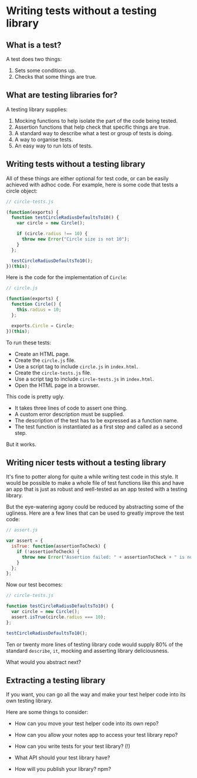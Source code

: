 # Writing tests without a testing library

## What is a test?

A test does two things:

1. Sets some conditions up.
2. Checks that some things are true.

## What are testing libraries for?

A testing library supplies:

1. Mocking functions to help isolate the part of the code being tested.
2. Assertion functions that help check that specific things are true.
3. A standard way to describe what a test or group of tests is doing.
4. A way to organise tests.
5. An easy way to run lots of tests.

## Writing tests without a testing library

All of these things are either optional for test code, or can be easily achieved with adhoc code.  For example, here is some code that tests a circle object:

```js
// circle-tests.js

(function(exports) {
  function testCircleRadiusDefaultsTo10() {
    var circle = new Circle();

    if (circle.radius !== 10) {
      throw new Error("Circle size is not 10");
    }
  };

  testCircleRadiusDefaultsTo10();
})(this);
```

Here is the code for the implementation of `Circle`:

```js
// circle.js

(function(exports) {
  function Circle() {
    this.radius = 10;
  };

  exports.Circle = Circle;
})(this);
```

To run these tests:

* Create an HTML page.
* Create the `circle.js` file.
* Use a script tag to include `circle.js` in `index.html`.
* Create the `circle-tests.js` file.
* Use a script tag to include `circle-tests.js` in `index.html`.
* Open the HTML page in a browser.

This code is pretty ugly.

* It takes three lines of code to assert one thing.
* A custom error description must be supplied.
* The description of the test has to be expressed as a function name.
* The test function is instantiated as a first step and called as a second step.

But it works.

## Writing nicer tests without a testing library

It's fine to potter along for quite a while writing test code in this style.  It would be possible to make a whole file of test functions like this and have an app that is just as robust and well-tested as an app tested with a testing library.

But the eye-watering agony could be reduced by abstracting some of the ugliness.  Here are a few lines that can be used to greatly improve the test code:

```js
// assert.js

var assert = {
  isTrue: function(assertionToCheck) {
    if (!assertionToCheck) {
      throw new Error("Assertion failed: " + assertionToCheck + " is not truthy");
    }
  };
};
```

Now our test becomes:

```js
// circle-tests.js

function testCircleRadiusDefaultsTo10() {
  var circle = new Circle();
  assert.isTrue(circle.radius === 10);
};

testCircleRadiusDefaultsTo10();
```

Ten or twenty more lines of testing library code would supply 80% of the standard `describe`, `it`, mocking and asserting library deliciousness.

What would you abstract next?

## Extracting a testing library

If you want, you can go all the way and make your test helper code into its own testing library.

Here are some things to consider:

* How can you move your test helper code into its own repo?

* How can you allow your notes app to access your test library repo?

* How can you write tests for your test library? (!)

* What API should your test library have?

* How will you publish your library? npm?
